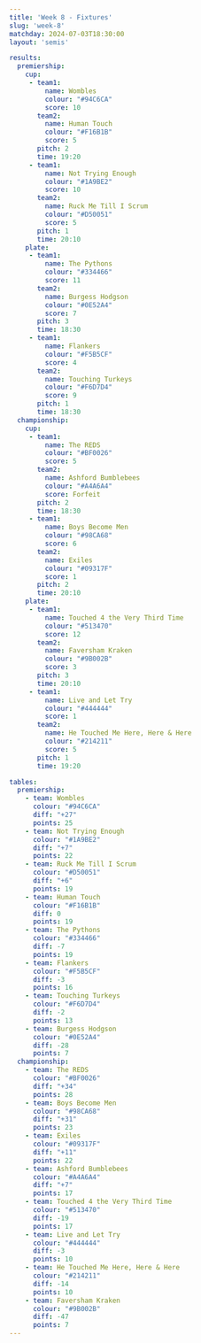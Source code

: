 ```yaml
---
title: 'Week 8 - Fixtures'
slug: 'week-8'
matchday: 2024-07-03T18:30:00
layout: 'semis'

results:
  premiership:
    cup:
     - team1:
         name: Wombles
         colour: "#94C6CA"
         score: 10
       team2:
         name: Human Touch
         colour: "#F16B1B"
         score: 5
       pitch: 2
       time: 19:20
     - team1:
         name: Not Trying Enough
         colour: "#1A9BE2"
         score: 10
       team2:
         name: Ruck Me Till I Scrum
         colour: "#D50051"
         score: 5
       pitch: 1
       time: 20:10
    plate:
     - team1:
         name: The Pythons
         colour: "#334466"
         score: 11
       team2:
         name: Burgess Hodgson
         colour: "#0E52A4"
         score: 7
       pitch: 3
       time: 18:30
     - team1:
         name: Flankers
         colour: "#F5B5CF"
         score: 4
       team2:
         name: Touching Turkeys
         colour: "#F6D7D4"
         score: 9
       pitch: 1
       time: 18:30
  championship:
    cup:
     - team1:
         name: The REDS
         colour: "#BF0026"
         score: 5
       team2:
         name: Ashford Bumblebees
         colour: "#A4A6A4"
         score: Forfeit
       pitch: 2
       time: 18:30
     - team1:
         name: Boys Become Men
         colour: "#98CA68"
         score: 6
       team2:
         name: Exiles
         colour: "#09317F"
         score: 1
       pitch: 2
       time: 20:10
    plate:
     - team1:
         name: Touched 4 the Very Third Time
         colour: "#513470"
         score: 12
       team2:
         name: Faversham Kraken
         colour: "#9B002B"
         score: 3
       pitch: 3
       time: 20:10
     - team1:
         name: Live and Let Try
         colour: "#444444"
         score: 1
       team2:
         name: He Touched Me Here, Here & Here
         colour: "#214211"
         score: 5
       pitch: 1
       time: 19:20

tables:
  premiership:
    - team: Wombles
      colour: "#94C6CA"
      diff: "+27"
      points: 25
    - team: Not Trying Enough
      colour: "#1A9BE2"
      diff: "+7"
      points: 22
    - team: Ruck Me Till I Scrum
      colour: "#D50051"
      diff: "+6"
      points: 19
    - team: Human Touch
      colour: "#F16B1B"
      diff: 0
      points: 19
    - team: The Pythons
      colour: "#334466"
      diff: -7
      points: 19
    - team: Flankers
      colour: "#F5B5CF"
      diff: -3
      points: 16
    - team: Touching Turkeys
      colour: "#F6D7D4"
      diff: -2
      points: 13
    - team: Burgess Hodgson
      colour: "#0E52A4"
      diff: -28
      points: 7
  championship:
    - team: The REDS
      colour: "#BF0026"
      diff: "+34"
      points: 28
    - team: Boys Become Men
      colour: "#98CA68"
      diff: "+31"
      points: 23
    - team: Exiles
      colour: "#09317F"
      diff: "+11"
      points: 22
    - team: Ashford Bumblebees
      colour: "#A4A6A4"
      diff: "+7"
      points: 17
    - team: Touched 4 the Very Third Time
      colour: "#513470"
      diff: -19
      points: 17
    - team: Live and Let Try
      colour: "#444444"
      diff: -3
      points: 10
    - team: He Touched Me Here, Here & Here
      colour: "#214211"
      diff: -14
      points: 10
    - team: Faversham Kraken
      colour: "#9B002B"
      diff: -47
      points: 7
---
```


